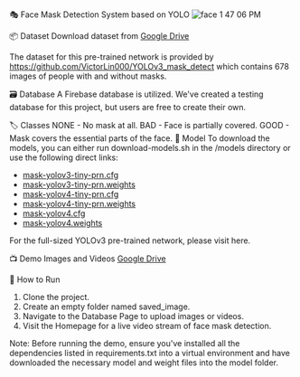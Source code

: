 🎭 Face Mask Detection System based on YOLO
![face 1 47 06 PM](https://user-images.githubusercontent.com/69899426/142359428-77bd8e4e-3471-402c-ab63-195024d5710b.jpeg)

📦 Dataset
Download dataset from [Google Drive](https://drive.google.com/drive/folders/1aAXDTl5kMPKAHE08WKGP2PifIdc21-ZG)

The dataset for this pre-trained network is provided by https://github.com/VictorLin000/YOLOv3_mask_detect which contains 678 images of people with and without masks.


🗃️ Database
A Firebase database is utilized. We've created a testing database for this project, but users are free to create their own.

🏷️ Classes
NONE - No mask at all.
BAD - Face is partially covered.
GOOD - Mask covers the essential parts of the face.
🤖 Model
To download the models, you can either run download-models.sh in the /models directory or use the following direct links:

- [mask-yolov3-tiny-prn.cfg](https://github.com/cansik/yolo-mask-detection/releases/download/pre-trained/mask-yolov3-tiny-prn.cfg)
- [mask-yolov3-tiny-prn.weights](https://github.com/cansik/yolo-mask-detection/releases/download/pre-trained/mask-yolov3-tiny-prn.weights)
- [mask-yolov4-tiny-prn.cfg](https://github.com/cansik/yolo-mask-detection/releases/download/pre-trained/mask-yolov4-tiny.cfg)
- [mask-yolov4-tiny-prn.weights](https://github.com/cansik/yolo-mask-detection/releases/download/pre-trained/mask-yolov4-tiny.weights)
- [mask-yolov4.cfg](https://github.com/cansik/yolo-mask-detection/releases/download/pre-trained/mask-yolov4.cfg)
- [mask-yolov4.weights](https://github.com/cansik/yolo-mask-detection/releases/download/pre-trained/mask-yolov4.weights)
  
For the full-sized YOLOv3 pre-trained network, please visit here.

📺 Demo Images and Videos
[Google Drive](https://drive.google.com/drive/folders/1tbqElh98EyqO7uXSVx5wrNaKg_Tpn6QG?usp=sharing)

🔧 How to Run
1. Clone the project.
2. Create an empty folder named saved_image.
3. Navigate to the Database Page to upload images or videos.
4. Visit the Homepage for a live video stream of face mask detection.
   
Note: Before running the demo, ensure you've installed all the dependencies listed in requirements.txt into a virtual environment and have downloaded the necessary model and weight files into the model folder.

